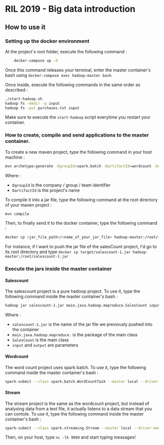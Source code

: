 # RIL 2019 - Big data introduction

## How to use it

### Setting up the docker environment
At the project's root folder, execute the following command : 
```sh
    docker-compose up -d
```

Once this command releases your terminal, enter the master container's bash using `docker-compose exec hadoop-master bash`.

Once inside, execute the following commands in the same order as described :

```sh
./start-hadoop.sh
hadoop fs -mkdir -p input
hadoop fs -put purchases.txt input
```

Make sure to execute the `start-hadoop` script everytime you restart your container.


### How to create, compile and send applications to the master container.

To create a new maven project, type the following command in your host machine : 
```sh
mvn archetype:generate -DgroupId=spark.batch -DartifactId=wordcount -DarchetypeArtifactId=maven-archetype-quickstart -DarchetypeVersion=1.0 -DinteractiveMode=false
```

Where :
* `DgroupId` is the company / group / team identifier
* `DartifactId` is the project's name



To compile it into a jar file, type the following command at the root directory of your maven project : 
```sh
mvn compile
```

Then, to finally send it to the docker container, type the following command : 
```sh
docker cp <jar_file_path>/<name_of_your_jar_file> hadoop-master:/root/<name_of_your_jar_file>
```

For instance, if I want to push the jar file of the salesCount project, I'd go to its root directory and type `docker cp target/salescount-1.jar hadoop-master:/root/salescount-1.jar`

### Execute the jars inside the master container
#### Salescount
The salescount project is a pure hadoop project. To use it, type the following command inside the master container's bash : 
```sh
hadoop jar salescount-1.jar main.java.hadoop.mapreduce.SalesCount input output
```

Where :
* `salescount-1.jar` is the name of the jar file we previously pushed into the container
* `main.java.hadoop.mapreduce.` is the package of the main class
* `SalesCount` is the main class
* `input` and `output` are parameters


#### Wordcount
The word count project uses spark batch. To use it, type the following command inside the master container's bash :
```sh
spark-submit --class spark.batch.WordCountTask --master local --driver-memory 4g --executor-memory 2g --executor-cores 1 wordcount-1.jar input/purchases.txt output
```


#### Stream
The stream project is the same as the wordcount project, but instead of analysing data from a text file, it actually listens to a data stream that you can contole.
To use it, type the following command inside the master container's bash :
```sh
spark-submit --class spark.streaming.Stream --master local --driver-memory 4g --executor-memory 2g --executor-cores 1 stream-1.jar
```

Then, on your host, type `nc -lk 9999` and start typing messages!